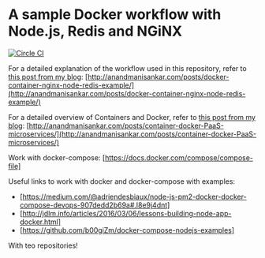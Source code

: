 # A sample Docker workflow with Node.js, Redis and NGiNX

[![Circle CI](https://circleci.com/gh/msanand/docker-workflow/tree/master.svg?style=shield)](https://circleci.com/gh/msanand/docker-workflow/tree/master)

For a detailed explanation of the workflow used in this repository, refer to [this post from my blog](http://anandmanisankar.com/posts/docker-container-nginx-node-redis-example/):
[http://anandmanisankar.com/posts/docker-container-nginx-node-redis-example/](http://anandmanisankar.com/posts/docker-container-nginx-node-redis-example/)

For a detailed overview of Containers and Docker, refer to [this post from my blog](http://anandmanisankar.com/posts/container-docker-PaaS-microservices/):
[http://anandmanisankar.com/posts/container-docker-PaaS-microservices/](http://anandmanisankar.com/posts/container-docker-PaaS-microservices/)

Work with docker-compose: 
[https://docs.docker.com/compose/compose-file]

Useful links to work with docker and docker-compose with examples:
- [https://medium.com/@adriendesbiaux/node-js-pm2-docker-docker-compose-devops-907dedd2b69a#.l8e9j4dnt]
- [http://jdlm.info/articles/2016/03/06/lessons-building-node-app-docker.html]
- [https://github.com/b00giZm/docker-compose-nodejs-examples]


With teo repositories!
